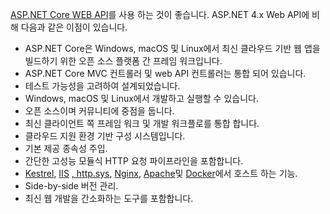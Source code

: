 [ASP.NET Core WEB API](/aspnet/core/web-api)를 사용 하는 것이 좋습니다. ASP.NET 4.x Web API에 비해 다음과 같은 이점이 있습니다.

* ASP.NET Core은 Windows, macOS 및 Linux에서 최신 클라우드 기반 웹 앱을 빌드하기 위한 오픈 소스 플랫폼 간 프레임 워크입니다.
* ASP.NET Core MVC 컨트롤러 및 web API 컨트롤러는 통합 되어 있습니다.
* 테스트 가능성을 고려하여 설계되었습니다.
* Windows, macOS 및 Linux에서 개발하고 실행할 수 있습니다.
* 오픈 소스이며 커뮤니티에 중점을 둡니다.
* 최신 클라이언트 쪽 프레임 워크 및 개발 워크플로를 통합 합니다.
* 클라우드 지원 환경 기반 구성 시스템입니다.
* 기본 제공 종속성 주입.
* 간단한 고성능 모듈식 HTTP 요청 파이프라인을 포함합니다.
* [Kestrel](/aspnet/core/fundamentals/servers/kestrel), [IIS](xref:host-and-deploy/iis/index) [, http.sys](xref:fundamentals/servers/httpsys), [Nginx](xref:host-and-deploy/linux-nginx), [Apache](xref:host-and-deploy/linux-apache)및 [Docker](xref:host-and-deploy/docker/index)에서 호스트 하는 기능.
* Side-by-side 버전 관리.
* 최신 웹 개발을 간소화하는 도구를 포함합니다.
